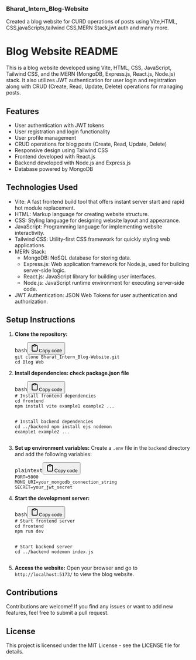 <h3> Bharat_Intern_Blog-Website </h3>
<p>Created a blog website for CURD operations of posts using Vite,HTML, CSS,javaScripts,tailwind CSS,MERN Stack,jwt auth and many more.</p>

# Blog Website README
<p>This is a blog website developed using Vite, HTML, CSS, JavaScript, Tailwind CSS, and the MERN (MongoDB, Express.js, React.js, Node.js) stack. It also utilizes JWT authentication for user login and registration along with CRUD (Create, Read, Update, Delete) operations for managing posts.</p>

<h2>Features</h2>
<ul>
<li>User authentication with JWT tokens</li>
<li>User registration and login functionality</li>
<li>User profile management</li>
<li>CRUD operations for blog posts (Create, Read, Update, Delete)</li>
<li>Responsive design using Tailwind CSS</li>
<li>Frontend developed with React.js</li>
<li>Backend developed with Node.js and Express.js</li>
<li>Database powered by MongoDB</li>
</ul>

<h2>Technologies Used</h2>
<ul>
<li>Vite: A fast frontend build tool that offers instant server start and rapid hot module replacement.</li>
<li>HTML: Markup language for creating website structure.</li>
<li>CSS: Styling language for designing website layout and appearance.</li>
<li>JavaScript: Programming language for implementing website interactivity.</li>
<li>Tailwind CSS: Utility-first CSS framework for quickly styling web applications.</li>
<li>MERN Stack:
      <ul type="circle">
         <li>MongoDB: NoSQL database for storing data.</li>
         <li>Express.js: Web application framework for Node.js, used for building server-side logic.</li>
         <li>React.js: JavaScript library for building user interfaces.</li>
         <li>Node.js: JavaScript runtime environment for executing server-side code.</li>
     </ul></li>
<li>JWT Authentication: JSON Web Tokens for user authentication and authorization.</li>
</ul>

<h2>Setup Instructions</h2>
<ol>
<li><p><strong>Clone the repository:</strong></p><pre><div class="dark bg-gray-950 rounded-md"><div class="flex items-center relative text-token-text-secondary bg-token-main-surface-secondary px-4 py-2 text-xs font-sans justify-between rounded-t-md"><span>bash</span><span class="" data-state="closed"><button class="flex gap-1 items-center"><svg width="24" height="24" viewBox="0 0 24 24" fill="none" xmlns="http://www.w3.org/2000/svg" class="icon-sm"><path fill-rule="evenodd" clip-rule="evenodd" d="M12 4C10.8954 4 10 4.89543 10 6H14C14 4.89543 13.1046 4 12 4ZM8.53513 4C9.22675 2.8044 10.5194 2 12 2C13.4806 2 14.7733 2.8044 15.4649 4H17C18.6569 4 20 5.34315 20 7V19C20 20.6569 18.6569 22 17 22H7C5.34315 22 4 20.6569 4 19V7C4 5.34315 5.34315 4 7 4H8.53513ZM8 6H7C6.44772 6 6 6.44772 6 7V19C6 19.5523 6.44772 20 7 20H17C17.5523 20 18 19.5523 18 19V7C18 6.44772 17.5523 6 17 6H16C16 7.10457 15.1046 8 14 8H10C8.89543 8 8 7.10457 8 6Z" fill="currentColor"></path></svg>Copy code</button></span></div><div class="p-4 overflow-y-auto"><code class="!whitespace-pre hljs language-bash">git <span class="hljs-built_in">clone</span> Bharat_Intern_Blog-Website.git
<span class="hljs-built_in">cd</span> Blog Web
</code></div></div></pre></li>
<li><p><strong>Install dependencies: check package.json file</strong></p><pre><div class="dark bg-gray-950 rounded-md"><div class="flex items-center relative text-token-text-secondary bg-token-main-surface-secondary px-4 py-2 text-xs font-sans justify-between rounded-t-md"><span>bash</span><span class="" data-state="closed"><button class="flex gap-1 items-center"><svg width="24" height="24" viewBox="0 0 24 24" fill="none" xmlns="http://www.w3.org/2000/svg" class="icon-sm"><path fill-rule="evenodd" clip-rule="evenodd" d="M12 4C10.8954 4 10 4.89543 10 6H14C14 4.89543 13.1046 4 12 4ZM8.53513 4C9.22675 2.8044 10.5194 2 12 2C13.4806 2 14.7733 2.8044 15.4649 4H17C18.6569 4 20 5.34315 20 7V19C20 20.6569 18.6569 22 17 22H7C5.34315 22 4 20.6569 4 19V7C4 5.34315 5.34315 4 7 4H8.53513ZM8 6H7C6.44772 6 6 6.44772 6 7V19C6 19.5523 6.44772 20 7 20H17C17.5523 20 18 19.5523 18 19V7C18 6.44772 17.5523 6 17 6H16C16 7.10457 15.1046 8 14 8H10C8.89543 8 8 7.10457 8 6Z" fill="currentColor"></path></svg>Copy code</button></span></div><div class="p-4 overflow-y-auto"><code class="!whitespace-pre hljs language-bash"><span class="hljs-comment"># Install frontend dependencies</span>
<span class="hljs-built_in">cd</span> frontend
npm install vite example1 example2 ...

<span class="hljs-comment"># Install backend dependencies</span>
<span class="hljs-built_in">cd</span> ../backend
npm install ejs nodemon example1 example2 ...
</code></div></div></pre></li>
<li><p><strong>Set up environment variables:</strong>
Create a <code>.env</code> file in the <code>backend</code> directory and add the following variables:</p><pre><div class="dark bg-gray-950 rounded-md"><div class="flex items-center relative text-token-text-secondary bg-token-main-surface-secondary px-4 py-2 text-xs font-sans justify-between rounded-t-md"><span>plaintext</span><span class="" data-state="closed"><button class="flex gap-1 items-center"><svg width="24" height="24" viewBox="0 0 24 24" fill="none" xmlns="http://www.w3.org/2000/svg" class="icon-sm"><path fill-rule="evenodd" clip-rule="evenodd" d="M12 4C10.8954 4 10 4.89543 10 6H14C14 4.89543 13.1046 4 12 4ZM8.53513 4C9.22675 2.8044 10.5194 2 12 2C13.4806 2 14.7733 2.8044 15.4649 4H17C18.6569 4 20 5.34315 20 7V19C20 20.6569 18.6569 22 17 22H7C5.34315 22 4 20.6569 4 19V7C4 5.34315 5.34315 4 7 4H8.53513ZM8 6H7C6.44772 6 6 6.44772 6 7V19C6 19.5523 6.44772 20 7 20H17C17.5523 20 18 19.5523 18 19V7C18 6.44772 17.5523 6 17 6H16C16 7.10457 15.1046 8 14 8H10C8.89543 8 8 7.10457 8 6Z" fill="currentColor"></path></svg>Copy code</button></span></div><div class="p-4 overflow-y-auto"><code class="!whitespace-pre hljs language-plaintext">PORT=5000
MONG_URI=your_mongodb_connection_string
SECRET=your_jwt_secret
</code></div></div></pre></li>
<li><p><strong>Start the development server:</strong></p><pre><div class="dark bg-gray-950 rounded-md"><div class="flex items-center relative text-token-text-secondary bg-token-main-surface-secondary px-4 py-2 text-xs font-sans justify-between rounded-t-md"><span>bash</span><span class="" data-state="closed"><button class="flex gap-1 items-center"><svg width="24" height="24" viewBox="0 0 24 24" fill="none" xmlns="http://www.w3.org/2000/svg" class="icon-sm"><path fill-rule="evenodd" clip-rule="evenodd" d="M12 4C10.8954 4 10 4.89543 10 6H14C14 4.89543 13.1046 4 12 4ZM8.53513 4C9.22675 2.8044 10.5194 2 12 2C13.4806 2 14.7733 2.8044 15.4649 4H17C18.6569 4 20 5.34315 20 7V19C20 20.6569 18.6569 22 17 22H7C5.34315 22 4 20.6569 4 19V7C4 5.34315 5.34315 4 7 4H8.53513ZM8 6H7C6.44772 6 6 6.44772 6 7V19C6 19.5523 6.44772 20 7 20H17C17.5523 20 18 19.5523 18 19V7C18 6.44772 17.5523 6 17 6H16C16 7.10457 15.1046 8 14 8H10C8.89543 8 8 7.10457 8 6Z" fill="currentColor"></path></svg>Copy code</button></span></div><div class="p-4 overflow-y-auto"><code class="!whitespace-pre hljs language-bash"><span class="hljs-comment"># Start frontend server</span>
<span class="hljs-built_in">cd</span> frontend
npm run dev

<span class="hljs-comment"># Start backend server</span>
<span class="hljs-built_in">cd</span> ../backend
nodemon index.js
</code></div></div></pre></li>
<li><p><strong>Access the website:</strong>
Open your browser and go to <code>http://localhost:5173/</code> to view the blog website.</p></li>
</ol>

<h2>Contributions</h2>
<p>Contributions are welcome! If you find any issues or want to add new features, feel free to submit a pull request.</p>

<h2>License</h2>
<p>This project is licensed under the MIT License - see the <a target="_new">LICENSE</a> file for details.</p>
